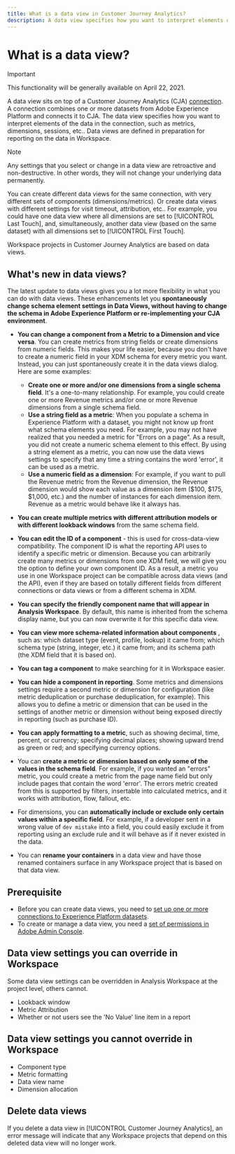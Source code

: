 ```yaml
---
title: What is a data view in Customer Journey Analytics?
description: A data view specifies how you want to interpret elements of the data in the CJA connection, such as metrics, dimensions, sessions, etc..
---
```


# What is a data view?

>[!IMPORTANT]
>
>This functionality will be generally available on April 22, 2021.

A data view sits on top of a Customer Journey Analytics (CJA) [connection](/help/connections/create-connection.md). A connection combines one or more datasets from Adobe Experience Platform and connects it to CJA. The data view specifies how you want to interpret elements of the data in the connection, such as metrics, dimensions, sessions, etc.. Data views are defined in preparation for reporting on the data in Workspace. 

>[!NOTE]
>
>Any settings that you select or change in a data view are retroactive and non-destructive. In other words, they will not change your underlying data permanently.

You can create different data views for the same connection, with very different sets of components (dimensions/metrics). Or create data views with different settings for visit timeout, attribution, etc.. For example, you could have one data view where all dimensions are set to [!UICONTROL Last Touch], and, simultaneously, another data view (based on the same dataset) with all dimensions set to [!UICONTROL First Touch]. 

Workspace projects in Customer Journey Analytics are based on data views.

## What's new in data views?

The latest update to data views gives you a lot more flexibility in what you can do with data views. These enhancements let you **spontaneously change schema element settings in Data Views, without having to change the schema in Adobe Experience Platform or re-implementing your CJA environment**.

* **You can change a component from a Metric to a Dimension and vice versa**. You can create metrics from string fields or create dimensions from numeric fields. This makes your life easier, because you don't have to create a numeric field in your XDM schema for every metric you want. Instead, you can just spontaneously create it in the data views dialog. Here are some examples:
  * **Create one or more and/or one dimensions from a single schema field**. It's a one-to-many relationship. For example, you could create one or more Revenue metrics and/or one or more Revenue dimensions from a single schema field.
  * **Use a string field as a metric**: When you populate a schema in Experience Platform with a dataset, you might not know up front what schema elements you need. For example, you may not have realized that you needed a metric for "Errors on a page". As a result, you did not create a numeric schema element to this effect. By using a string element as a metric, you can now use the data views settings to specify that any time a string contains the word 'error', it can be used as a metric.
  * **Use a numeric field as a dimension**: For example, if you want to pull the Revenue metric from the Revenue dimension, the Revenue dimension would show each value as a dimension item ($100, $175, $1,000, etc.) and the number of instances for each dimension item. Revenue as a metric would behave like it always has.
  
* **You can create multiple metrics with different attribution models or with different lookback windows** from the same schema field.

* **You can edit the ID of a component** - this is used for cross-data-view compatibility. The component ID is what the reporting API uses to identify a specific metric or dimension. Because you can arbitrarily create many metrics or dimensions from one XDM field, we will give you the option to define your own component ID. As a result, a metric you use in one Workspace project can be compatible across data views (and the API), even if they are based on totally different fields from different connections or data views or from a different schema in XDM.

* **You can specify the friendly component name that will appear in Analysis Workspace**. By default, this name is inherited from the schema display name, but you can now overwrite it for this specific data view.

* **You can view more schema-related information about components** , such as: which dataset type (event, profile, lookup) it came from; which schema type (string, integer, etc.) it came from; and its schema path (the XDM field that it is based on).

* **You can tag a component** to make searching for it in Workspace easier.

* **You can hide a component in reporting**. Some metrics and dimensions settings require a second metric or dimension for configuration (like metric deduplication or purchase deduplication, for example). This allows you to define a metric or dimension that can be used in the settings of another metric or dimension without being exposed directly in reporting (such as purchase ID).

* **You can apply formatting to a metric**, such as showing decimal, time, percent, or currency; specifying decimal places; showing upward trend as green or red; and specifying currency options.

* You can **create a metric or dimension based on only some of the values in the schema field**. For example, if you wanted an "errors" metric, you could create a metric from the page name field but only include pages that contain the word 'error'. The errors metric created from this is supported by filters, insertable into calculated metrics, and it works with attribution, flow, fallout, etc.

* For dimensions, you can **automatically include or exclude only certain values within a specific field**. For example, if a developer sent in a wrong value of `dev mistake` into a field, you could easily exclude it from reporting using an exclude rule and it will behave as if it never existed in the data.

* You can **rename your containers** in a data view and have those renamed containers surface in any Workspace project that is based on that data view.

## Prerequisite

* Before you can create data views, you need to [set up one or more connections to Experience Platform datasets](/help/connections/create-connection.md).
* To create or manage a data view, you need a [set of permissions in Adobe Admin Console](https://experienceleague.adobe.com/docs/analytics-platform/using/cja-overview/cja-overview.html?lang=en#admin-access-permissions). 

## Data view settings you can override in Workspace

Some data view settings can be overridden in Analysis Workspace at the project level, others cannot.

* Lookback window
* Metric Attribution
* Whether or not users see the 'No Value' line item in a report

## Data view settings you cannot override in Workspace

* Component type
* Metric formatting
* Data view name
* Dimension allocation

## Delete data views

If you delete a data view in [!UICONTROL Customer Journey Analytics], an error message will indicate that any Workspace projects that depend on this deleted data view will no longer work. 

